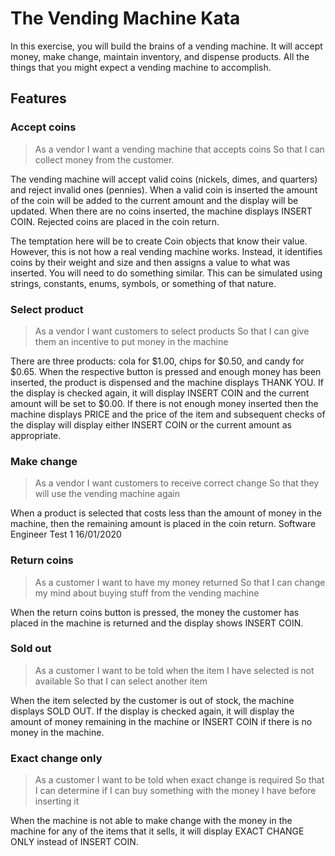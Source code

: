 # The Vending Machine Kata

In this exercise, you will build the brains of a vending machine. It will accept money, make change, maintain inventory, and dispense products. All the things that you might expect a vending machine to accomplish.

## Features

### Accept coins

> As a vendor
> I want a vending machine that accepts coins So that I can collect money from the customer.

The vending machine will accept valid coins (nickels, dimes, and quarters) and reject invalid ones (pennies). When a valid coin is inserted the amount of the coin will be added to the current amount and the display will be updated. When there are no coins inserted, the machine displays INSERT COIN. Rejected coins are placed in the coin return.

The temptation here will be to create Coin objects that know their value. However, this is not how a real vending machine works. Instead, it identifies coins by their weight and size and then assigns a value to what was inserted. You will need to do something similar. This can be simulated using strings, constants, enums, symbols, or something of that nature.

### Select product

> As a vendor
> I want customers to select products
> So that I can give them an incentive to put money in the machine

There are three products: cola for $1.00, chips for $0.50, and candy for $0.65. When the respective button is pressed and enough money has been inserted, the product is dispensed and the machine displays THANK YOU. If the display is checked again, it will display INSERT COIN and the current amount will be set to $0.00. If there is not enough money inserted then the machine displays PRICE and the price of the item and subsequent checks of the display will display either INSERT COIN or the current amount as appropriate.

### Make change

> As a vendor
> I want customers to receive correct change
> So that they will use the vending machine again

When a product is selected that costs less than the amount of money in the machine, then the remaining amount is placed in the coin return.
Software Engineer Test 1 16/01/2020

### Return coins

> As a customer
> I want to have my money returned
> So that I can change my mind about buying stuff from the vending machine

When the return coins button is pressed, the money the customer has placed in the machine is returned and the display shows INSERT COIN.

### Sold out

> As a customer
> I want to be told when the item I have selected is not available So that I can select another item

When the item selected by the customer is out of stock, the machine displays SOLD OUT. If the display is checked again, it will display the amount of money remaining in the machine or INSERT COIN if there is no money in the machine.

### Exact change only

> As a customer
> I want to be told when exact change is required
> So that I can determine if I can buy something with the money I have before inserting it

When the machine is not able to make change with the money in the machine for any of the items that it sells, it will display EXACT CHANGE ONLY instead of INSERT COIN.